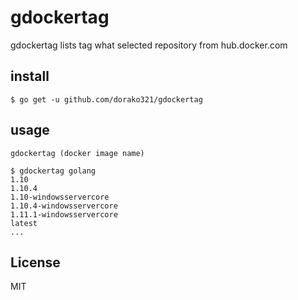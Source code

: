 # gdockertag

gdockertag lists tag what selected repository from hub.docker.com

## install

```
$ go get -u github.com/dorako321/gdockertag
```

## usage

`gdockertag (docker image name)`

```
$ gdockertag golang
1.10
1.10.4
1.10-windowsservercore
1.10.4-windowsservercore
1.11.1-windowsservercore
latest
...
```

## License

MIT